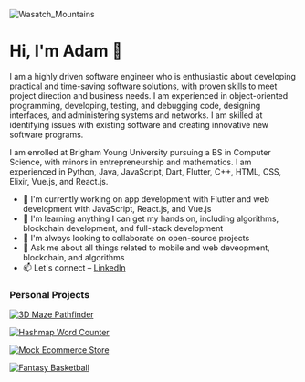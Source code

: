![Wasatch_Mountains](https://user-images.githubusercontent.com/67769113/164125409-a9b4a43c-525b-483c-8daf-636ad3f793ff.jpeg)

# Hi, I'm Adam 👋

I am a highly driven software engineer who is enthusiastic about developing practical and time-saving software solutions, with proven skills to meet project direction and business needs. I am experienced in object-oriented programming, developing, testing, and debugging code, designing interfaces, and administering systems and networks. I am skilled at identifying issues with existing software and creating innovative new software programs.

I am enrolled at Brigham Young University pursuing a BS in Computer Science, with minors in entrepreneurship and mathematics. I am experienced in Python, Java, JavaScript, Dart, Flutter, C++, HTML, CSS, Elixir, Vue.js, and React.js.

- 🔭 I'm currently working on app development with Flutter and web development with JavaScript, React.js, and Vue.js
- 🌱 I'm learning anything I can get my hands on, including algorithms, blockchain development, and full-stack development
- 👯 I'm always looking to collaborate on open-source projects
- 💬 Ask me about all things related to mobile and web deveopment, blockchain, and algorithms
- 📫 Let's connect – [LinkedIn](https://www.linkedin.com/in/adam-rounsville/)

### Personal Projects

[![3D Maze Pathfinder](https://github-readme-stats.vercel.app/api/pin/?username=adamrounsville&repo=3D-Maze-Pathfinder)](https://github.com/adamrounsville/3D-Maze-Pathfinder)

[![Hashmap Word Counter](https://github-readme-stats.vercel.app/api/pin/?username=adamrounsville&repo=Hashmap-Word-Counter)](https://github.com/adamrounsville/Hashmap-Word-Counter)

[![Mock Ecommerce Store](https://github-readme-stats.vercel.app/api/pin/?username=adamrounsville&repo=Mock-Ecommerce-Store)](https://github.com/adamrounsville/Mock-Ecommerce-Store)

[![Fantasy Basketball](https://github-readme-stats.vercel.app/api/pin/?username=adamrounsville&repo=Fantasy-Basketball)](https://github.com/adamrounsville/Fantasy-Basketball)
